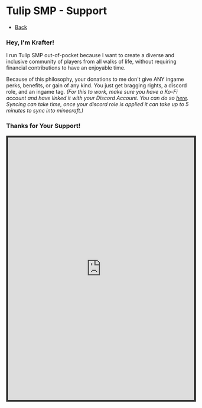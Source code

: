 # Tulip SMP - Support

- [Back](/tulipsmp/)

### Hey, I'm Krafter!

I run Tulip SMP out-of-pocket because I want to create a diverse and inclusive community of players from all walks of life, without requiring financial contributions to have an enjoyable time. 

Because of this philosophy, your donations to me don't give ANY ingame perks, benefits, or gain of any kind. You just get bragging rights, a discord role, and an ingame tag. *(For this to work, make sure you have a Ko-Fi account and have linked it with your Discord Account. You can do so [here](https://ko-fi.com/Discord/Settings). Syncing can take time, once your discord role is applied it can take up to 5 minutes to sync into minecraft.)*

### Thanks for Your Support!

<iframe id='kofiframe' src='https://ko-fi.com/krafter/?hidefeed=true&widget=true&embed=true&preview=true' style='border:none;width:100%;padding:5px;background:#2a2a29;' height='712' title='krafter'></iframe>